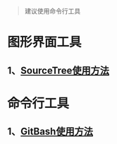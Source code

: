 > 建议使用命令行工具

# 图形界面工具

## 1、[SourceTree使用方法](https://www.jianshu.com/p/6d2717c2a3e1#)

# 命令行工具

## 1、[GitBash使用方法](https://blog.csdn.net/markarch/article/details/78263042)